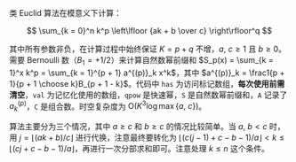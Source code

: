 类 Euclid 算法在模意义下计算：

$$
\sum_{k = 0}^n k^p \left\lfloor {ak + b \over c} \right\rfloor^q
$$

其中所有参数非负，在计算过程中始终保证 $K = p + q$ 不增，$a,\ c \geqslant 1$ 且 $b \geqslant 0$。需要 Bernoulli 数（$B_1 = +1/2$）来计算自然数幂前缀和 $S_p(x) = \sum_{k = 1}^x k^p = \sum_{k = 1}^{p + 1} a^{(p)}_k x^k$，其中 $a^{(p)}_k = \frac1{p + 1}{p + 1 \choose k}B_{p + 1 - k}$。代码中 `has` 为访问标记数组，**每次使用前需清空**，`val` 为记忆化使用的数组，`qpow` 是快速幂，`S` 是自然数幂前缀和，`A` 记录了 $a^{(p)}_k$，`C` 是组合数。时空复杂度为 $\mathrm O(K^3 \log \max\{a,\ c\})$。

算法主要分为三个情况，其中 $a \geqslant c$ 和 $b \geqslant c$ 的情况比较简单。当 $a,\ b < c$ 时，用 $j = \lfloor (ak + b) / c \rfloor$ 进行代换，注意最终要转化为 $\lfloor (c(j - 1) + c - b - 1) / a \rfloor < k \leqslant \lfloor (cj + c - b - 1) / a \rfloor$，再进行一次分部求和即可。注意处理 $k \leqslant n$ 这个条件。